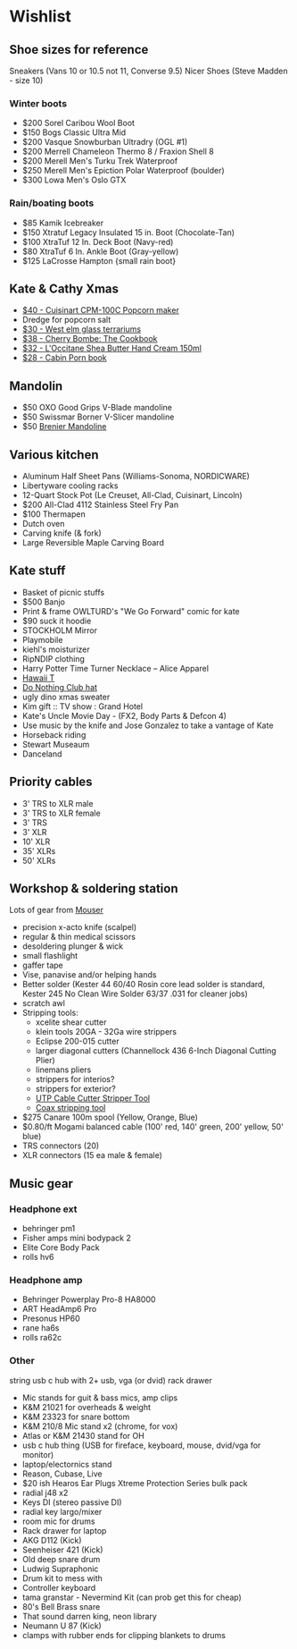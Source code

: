 # Wishlist

## Shoe sizes for reference

Sneakers (Vans 10 or 10.5 not 11, Converse 9.5)
Nicer Shoes (Steve Madden - size 10)

### Winter boots

- $200 Sorel Caribou Wool Boot
- $150 Bogs Classic Ultra Mid
- $200 Vasque Snowburban Ultradry (OGL #1)
- $200 Merrell Chameleon Thermo 8 / Fraxion Shell 8
- $200 Merell Men's Turku Trek Waterproof
- $250 Merell Men's Epiction Polar Waterproof (boulder)
- $300 Lowa Men's Oslo GTX

### Rain/boating boots

- $85 Kamik Icebreaker
- $150 Xtratuf Legacy Insulated 15 in. Boot (Chocolate-Tan)
- $100 XtraTuf 12 In. Deck Boot (Navy-red)
- $80 XtraTuf 6 In. Ankle Boot (Gray-yellow)
- $125 LaCrosse Hampton {small rain boot}

## Kate & Cathy Xmas

- [$40 - Cuisinart CPM-100C Popcorn maker](https://www.amazon.ca/Cuisinart-CPM-100C-Easypop-Popcorn-Maker/dp/B008MH9TXW/)
- Dredge for popcorn salt
- [$30 - West elm glass terrariums](https://www.westelm.com/products/faceted-glass-terrariums-iridescent-d4902/)
- [$38 - Cherry Bombe: The Cookbook](https://www.amazon.ca/Cherry-Bombe-Cookbook-Kerry-Diamond/dp/055345952X/)
- [$32 - L'Occitane Shea Butter Hand Cream 150ml](https://ca.loccitane.com/large-shea-butter-hand-cream,19,1,1334,1159098.htm)
- [$28 - Cabin Porn book](https://www.amazon.ca/Cabin-Porn-Inspiration-Quiet-Somewhere/dp/0316378216/)

## Mandolin

- $50 OXO Good Grips V-Blade mandoline
- $50 Swissmar Borner V-Slicer mandoline
- $50 [Brenier Mandoline](https://www.amazon.ca/Benriner-Japanese-Mandolin-Vegetable-Cutter/dp/B000LCP6EW)

## Various kitchen

- Aluminum Half Sheet Pans (Williams-Sonoma, NORDICWARE)
- Libertyware cooling racks
- 12-Quart Stock Pot (Le Creuset, All-Clad, Cuisinart, Lincoln)
- $200 All-Clad 4112 Stainless Steel Fry Pan
- $100 Thermapen
- Dutch oven
- Carving knife (& fork)
- Large Reversible Maple Carving Board

## Kate stuff

- Basket of picnic stuffs
- $500 Banjo
- Print & frame OWLTURD's "We Go Forward" comic for kate
- $90 suck it hoodie
- STOCKHOLM Mirror
- Playmobile
- kiehl's moisturizer
- RipNDIP clothing
- Harry Potter Time Turner Necklace – Alice Apparel
- [Hawaii T](http://fresh-tops.com/hawaii-white-t-shirt/)
- [Do Nothing Club hat](http://fresh-tops.com/do-nothing-white-hat/)
- ugly dino xmas sweater
- Kim gift :: TV show : Grand Hotel
- Kate's Uncle Movie Day - (FX2, Body Parts & Defcon 4)
- Use music by the knife and Jose Gonzalez to take a vantage of Kate
- Horseback riding
- Stewart Museaum
- Danceland

## Priority cables

- 3' TRS to XLR male
- 3' TRS to XLR female
- 3' TRS
- 3' XLR
- 10' XLR
- 35' XLRs
- 50' XLRs

## Workshop & soldering station

Lots of gear from [Mouser](https://ca.mouser.com)

- precision x-acto knife (scalpel)
- regular & thin medical scissors
- desoldering plunger & wick
- small flashlight
- gaffer tape
- Vise, panavise and/or helping hands
- Better solder (Kester 44 60/40 Rosin core lead solder is standard, Kester 245 No Clean Wire Solder 63/37 .031 for cleaner jobs)
- scratch awl
- Stripping tools:
  - xcelite shear cutter
  - klein tools 20GA - 32Ga wire strippers
  - Eclipse 200-015 cutter
  - larger diagonal cutters (Channellock 436 6-Inch Diagonal Cutting Plier)
  - linemans pliers
  - strippers for interios?
  - strippers for exterior?
  - [UTP Cable Cutter Stripper Tool](https://www.amazon.ca/gp/product/B003OSRB5C/ref=s9_acsd_top_hd_bw_b7rdejb_c_x_w)
  - [Coax stripping tool](https://www.amazon.ca/gp/product/B00L316XTW/ref=s9_acsd_top_hd_bw_b7rdejb_c_x_w)
- $275 Canare 100m spool (Yellow, Orange, Blue)
- $0.80/ft Mogami balanced cable (100' red, 140' green, 200' yellow, 50' blue)
- TRS connectors (20)
- XLR connectors (15 ea male & female)

## Music gear

### Headphone ext

- behringer pm1
- Fisher amps mini bodypack 2
- Elite Core Body Pack
- rolls hv6

### Headphone amp

- Behringer Powerplay Pro-8 HA8000
- ART HeadAmp6 Pro
- Presonus HP60
- rane ha6s
- rolls ra62c

### Other

string
usb c hub
with 2+ usb, vga (or dvid) 
rack drawer
- Mic stands for guit & bass mics, amp clips
- K&M 21021 for overheads & weight
- K&M 23323 for snare bottom
- K&M 210/8 Mic stand x2 (chrome, for vox)
- Atlas or K&M 21430 stand for OH
- usb c hub thing (USB for fireface, keyboard, mouse, dvid/vga for monitor)
- laptop/electornics stand
- Reason, Cubase, Live
- $20 ish Hearos Ear Plugs Xtreme Protection Series bulk pack
- radial j48 x2
- Keys DI (stereo passive DI)
- radial key largo/mixer
- room mic for drums
- Rack drawer for laptop
- AKG D112 (Kick)
- Seenheiser 421 (Kick)
- Old deep snare drum
- Ludwig Supraphonic
- Drum kit to mess with
- Controller keyboard
- tama granstar - Nevermind Kit (can prob get this for cheap)
- 80's Bell Brass snare
- That sound darren king, neon library
- Neumann U 87 (Kick)
- clamps with rubber ends for clipping blankets to drums
